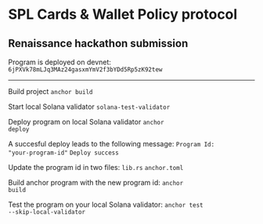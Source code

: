 <h1>SPL Cards & Wallet Policy protocol</h1>
<h2>Renaissance hackathon submission</h2>
Program is deployed on devnet:
<code>6jPXVk78mLJq3MAz24gasxmYmV2f3bYDd5Rp5zK92tew</code>

<hr />

Build project
<code>anchor build</code>

Start local Solana validator
<code>solana-test-validator</code>

Deploy program on local Solana validator
<code>anchor deploy</code>

A succesful deploy leads to the following message:
<code>Program Id: "your-program-id"</code>
<code>Deploy success</code>

Update the program id in two files:
<code>lib.rs</code>
<code>anchor.toml</code>

Build anchor program with the new program id:
<code>anchor build</code>

Test the program on your local Solana validator:
<code>anchor test --skip-local-validator</code>



